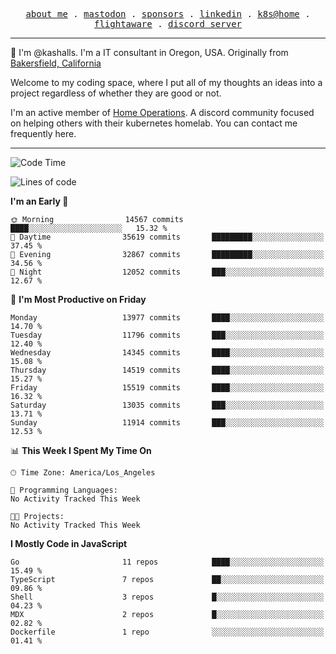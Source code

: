<p align="center">
  <samp>
    <a href="https://jordanjones.org/">about me</a> .
    <a rel="me" href="https://mastodon.social/@kashall">mastodon</a> .
    <a href="https://github.com/sponsors/kashalls">sponsors</a> .
    <a href="https://linkedin.com/in/jordpjones">linkedin</a> .
    <a href="https://github.com/kashalls/home-cluster">k8s@home</a> .
    <a href="https://flightaware.com/adsb/stats/user/kashalls">flightaware</a> .
    <a href="https://discord.gg/V2WrCfqba9">discord server</a>
  </samp>
</p>

----------------------------------------------------------------

:wave: I'm @kashalls. I'm a IT consultant in Oregon, USA. Originally from [Bakersfield, California](https://maps.app.goo.gl/QQMtywTWghpXB6Tu6)

Welcome to my coding space, where I put all of my thoughts an ideas into a project regardless of whether they are good or not.

I'm an active member of [Home Operations](https://discord.gg/home-operations). A discord community focused on helping others with their kubernetes homelab. You can contact me frequently here.

----------------------------------------------------------------
<!--START_SECTION:waka-->
![Code Time](http://img.shields.io/badge/Code%20Time-2%2C286%20hrs%2046%20mins-blue)

![Lines of code](https://img.shields.io/badge/From%20Hello%20World%20I%27ve%20Written-12.1%20million%20lines%20of%20code-blue)

**I'm an Early 🐤** 

```text
🌞 Morning                14567 commits       ████░░░░░░░░░░░░░░░░░░░░░   15.32 % 
🌆 Daytime                35619 commits       █████████░░░░░░░░░░░░░░░░   37.45 % 
🌃 Evening                32867 commits       █████████░░░░░░░░░░░░░░░░   34.56 % 
🌙 Night                  12052 commits       ███░░░░░░░░░░░░░░░░░░░░░░   12.67 % 
```
📅 **I'm Most Productive on Friday** 

```text
Monday                   13977 commits       ████░░░░░░░░░░░░░░░░░░░░░   14.70 % 
Tuesday                  11796 commits       ███░░░░░░░░░░░░░░░░░░░░░░   12.40 % 
Wednesday                14345 commits       ████░░░░░░░░░░░░░░░░░░░░░   15.08 % 
Thursday                 14519 commits       ████░░░░░░░░░░░░░░░░░░░░░   15.27 % 
Friday                   15519 commits       ████░░░░░░░░░░░░░░░░░░░░░   16.32 % 
Saturday                 13035 commits       ███░░░░░░░░░░░░░░░░░░░░░░   13.71 % 
Sunday                   11914 commits       ███░░░░░░░░░░░░░░░░░░░░░░   12.53 % 
```


📊 **This Week I Spent My Time On** 

```text
🕑︎ Time Zone: America/Los_Angeles

💬 Programming Languages: 
No Activity Tracked This Week

🐱‍💻 Projects: 
No Activity Tracked This Week
```

**I Mostly Code in JavaScript** 

```text
Go                       11 repos            ████░░░░░░░░░░░░░░░░░░░░░   15.49 % 
TypeScript               7 repos             ██░░░░░░░░░░░░░░░░░░░░░░░   09.86 % 
Shell                    3 repos             █░░░░░░░░░░░░░░░░░░░░░░░░   04.23 % 
MDX                      2 repos             █░░░░░░░░░░░░░░░░░░░░░░░░   02.82 % 
Dockerfile               1 repo              ░░░░░░░░░░░░░░░░░░░░░░░░░   01.41 % 
```




<!--END_SECTION:waka-->